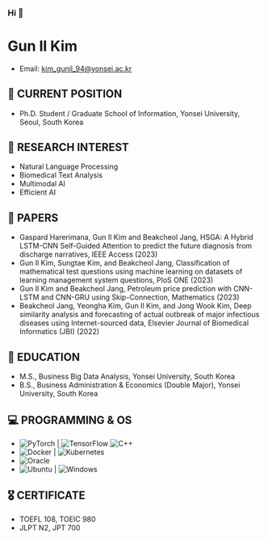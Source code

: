 ### Hi 👋
# Gun Il Kim
- Email: kim_gunil_94@yonsei.ac.kr    

## 🔭 CURRENT POSITION
-  Ph.D. Student / Graduate School of Information, Yonsei University, Seoul, South Korea

## 🌱 RESEARCH INTEREST
-	 Natural Language Processing
-	 Biomedical Text Analysis
-	 Multimodal AI
-	 Efficient AI

## 📒 PAPERS
- Gaspard Harerimana, Gun Il Kim and Beakcheol Jang, HSGA: A Hybrid LSTM-CNN Self-Guided Attention to predict the future diagnosis from discharge narratives, IEEE Access (2023)
- Gun Il Kim, Sungtae Kim, and Beakcheol Jang, Classification of mathematical test questions using machine learning on datasets of learning management system questions, PloS ONE (2023)
- Gun Il Kim and Beakcheol Jang, Petroleum price prediction with CNN-LSTM and CNN-GRU using Skip-Connection, Mathematics (2023)
- Beakcheol Jang, Yeongha Kim, Gun Il Kim, and Jong Wook Kim, Deep similarity analysis and forecasting of actual outbreak of major infectious diseases using Internet-sourced data, Elsevier Journal of Biomedical Informatics (JBI) (2022)

## 💬 EDUCATION
- 	M.S., Business Big Data Analysis, Yonsei University, South Korea
- 	B.S., Business Administration & Economics (Double Major), Yonsei University, South Korea

## 💻 PROGRAMMING & OS
- ![PyTorch](https://img.shields.io/badge/PyTorch-%23EE4C2C.svg?style=for-the-badge&logo=PyTorch&logoColor=white) | ![TensorFlow](https://img.shields.io/badge/TensorFlow-%23FF6F00.svg?style=for-the-badge&logo=TensorFlow&logoColor=white) ![C++](https://img.shields.io/badge/c++-%2300599C.svg?style=for-the-badge&logo=c%2B%2B&logoColor=white) 
- ![Docker](https://img.shields.io/badge/docker-%230db7ed.svg?style=for-the-badge&logo=docker&logoColor=white) | ![Kubernetes](https://img.shields.io/badge/kubernetes-%23326ce5.svg?style=for-the-badge&logo=kubernetes&logoColor=white)
- ![Oracle](https://img.shields.io/badge/Oracle-F80000?style=for-the-badge&logo=oracle&logoColor=white)
- ![Ubuntu](https://img.shields.io/badge/Ubuntu-E95420?style=for-the-badge&logo=ubuntu&logoColor=white) | ![Windows](https://img.shields.io/badge/Windows-0078D6?style=for-the-badge&logo=windows&logoColor=white)

## 🎖️ CERTIFICATE
- TOEFL 108, TOEIC 980
- JLPT N2, JPT 700
